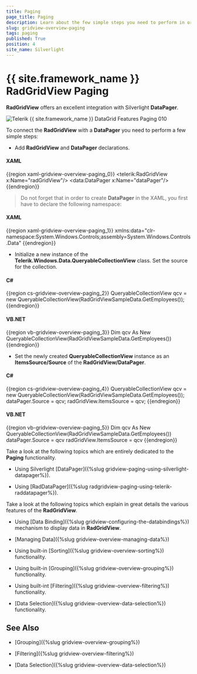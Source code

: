 ```yaml
---
title: Paging
page_title: Paging
description: Learn about the few simple steps you need to perform in order to connect Telerik's {{ site.framework_name }} DataGrid with a DataPager.
slug: gridview-overview-paging
tags: paging
published: True
position: 4
site_name: Silverlight
---
```


# {{ site.framework_name }} RadGridView Paging

__RadGridView__ offers an excellent integration with Silverlight __DataPager__.


![Telerik {{ site.framework_name }} DataGrid Features Paging 010](images/RadGridView_Features_Paging_010.png)

To connect the __RadGridView__ with a __DataPager__ you need to perform a few simple steps:

* Add __RadGridView__ and __DataPager__ declarations. 

#### __XAML__

{{region xaml-gridview-overview-paging_0}}
	<telerik:RadGridView x:Name="radGridView"/>
	<data:DataPager x:Name="dataPager"/>
{{endregion}}

>Do not forget that in order to create __DataPager__ in the XAML, you first have to declare the following namespace:

#### __XAML__

{{region xaml-gridview-overview-paging_1}}
	  xmlns:data="clr-namespace:System.Windows.Controls;assembly=System.Windows.Controls.Data"
{{endregion}}


* Initialize a new instance of the __Telerik.Windows.Data.QueryableCollectionView__ class. Set the source for the collection. 

#### __C#__

{{region cs-gridview-overview-paging_2}}
	QueryableCollectionView qcv = new QueryableCollectionView(RadGridViewSampleData.GetEmployees());
{{endregion}}


#### __VB.NET__

{{region vb-gridview-overview-paging_3}}
	Dim qcv As New QueryableCollectionView(RadGridViewSampleData.GetEmployees())
{{endregion}}


* Set the newly created __QueryableCollectionView__ instance as an __ItemsSource/Source__ of the __RadGridView/DataPager__. 

#### __C#__

{{region cs-gridview-overview-paging_4}}
	QueryableCollectionView qcv = new QueryableCollectionView(RadGridViewSampleData.GetEmployees());
	dataPager.Source = qcv;
	radGridView.ItemsSource = qcv;
{{endregion}}


#### __VB.NET__

{{region vb-gridview-overview-paging_5}}
	Dim qcv As New QueryableCollectionView(RadGridViewSampleData.GetEmployees())
	dataPager.Source = qcv
	radGridView.ItemsSource = qcv
{{endregion}}

Take a look at the following topics which are entirely dedicated to the __Paging__ functionality.

* Using Silverlight [DataPager]({%slug gridview-paging-using-silverlight-datapager%}). 


* Using [RadDataPager]({%slug radgridview-paging-using-telerik-raddatapager%}). 


Take a look at the following topics which explain in great details the various features of the __RadGridView__.

* Using [Data Binding]({%slug gridview-configuring-the-databindings%}) mechanism to display data in __RadGridView__. 


* [Managing Data]({%slug gridview-overview-managing-data%})

* Using built-in [Sorting]({%slug gridview-overview-sorting%}) functionality. 


* Using built-in [Grouping]({%slug gridview-overview-grouping%}) functionality. 


* Using built-int [Filtering]({%slug gridview-overview-filtering%}) functionality. 


* [Data Selection]({%slug gridview-overview-data-selection%}) functionality. 

## See Also

 * [Grouping]({%slug gridview-overview-grouping%})

 * [Filtering]({%slug gridview-overview-filtering%})

 * [Data Selection]({%slug gridview-overview-data-selection%})
